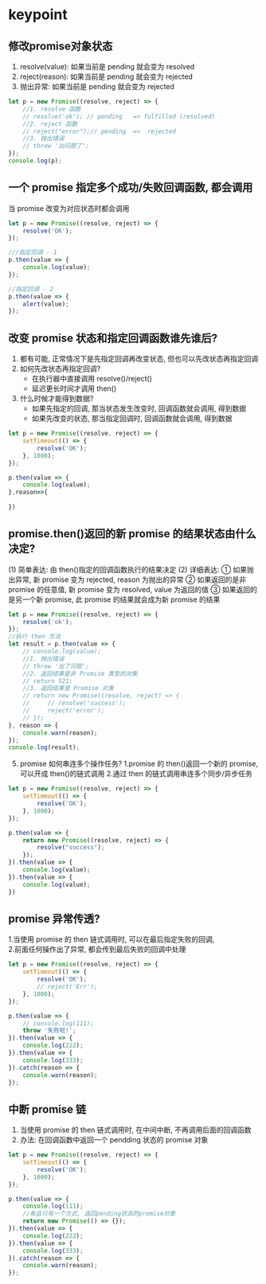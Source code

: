 # keypoint


## 修改promise对象状态
1. resolve(value):  如果当前是 pending 就会变为 resolved 
2. reject(reason):  如果当前是 pending 就会变为 rejected 
3. 抛出异常:  如果当前是 pending 就会变为 rejected 
```js
let p = new Promise((resolve, reject) => {
    //1. resolve 函数
    // resolve('ok'); // pending   => fulfilled (resolved)
    //2. reject 函数
    // reject("error");// pending  =>  rejected 
    //3. 抛出错误
    // throw '出问题了';
});
console.log(p);
```
## 一个 promise 指定多个成功/失败回调函数,  都会调用
当 promise 改变为对应状态时都会调用 

```js
let p = new Promise((resolve, reject) => {
    resolve('OK');
});

///指定回调 - 1
p.then(value => {
    console.log(value);
});

//指定回调 - 2
p.then(value => {
    alert(value);
});
```
## 改变 promise 状态和指定回调函数谁先谁后? 
1. 都有可能, 正常情况下是先指定回调再改变状态, 但也可以先改状态再指定回调 
2. 如何先改状态再指定回调? 
    - 在执行器中直接调用 resolve()/reject() 
    - 延迟更长时间才调用 then() 
3. 什么时候才能得到数据? 
    - 如果先指定的回调,  那当状态发生改变时,  回调函数就会调用,  得到数据 
    - 如果先改变的状态,  那当指定回调时,  回调函数就会调用,  得到数据

```js
let p = new Promise((resolve, reject) => {
    setTimeout(() => {
        resolve('OK');
    }, 1000);
});

p.then(value => {
    console.log(value);
},reason=>{
    
})
```


## promise.then()返回的新 promise 的结果状态由什么决定? 
(1)  简单表达:  由 then()指定的回调函数执行的结果决定 
(2)  详细表达: 
①  如果抛出异常,  新 promise 变为 rejected, reason 为抛出的异常 
②  如果返回的是非 promise 的任意值,  新 promise 变为 resolved, value 为返回的值 
③  如果返回的是另一个新 promise,  此 promise 的结果就会成为新 promise 的结果 

```js
let p = new Promise((resolve, reject) => {
    resolve('ok');
});
//执行 then 方法
let result = p.then(value => {
    // console.log(value);
    //1. 抛出错误
    // throw '出了问题';
    //2. 返回结果是非 Promise 类型的对象
    // return 521;
    //3. 返回结果是 Promise 对象
    // return new Promise((resolve, reject) => {
    //     // resolve('success');
    //     reject('error');
    // });
}, reason => {
    console.warn(reason);
});
console.log(result);
```

5.  promise 如何串连多个操作任务? 
1.promise 的 then()返回一个新的 promise,  可以开成 then()的链式调用 
2.通过 then 的链式调用串连多个同步/异步任务 
```js
let p = new Promise((resolve, reject) => {
    setTimeout(() => {
        resolve('OK');
    }, 1000);
});

p.then(value => {
    return new Promise((resolve, reject) => {
        resolve("success");
    });
}).then(value => {
    console.log(value);
}).then(value => {
    console.log(value);
})
```

## promise 异常传透? 
1.当使用 promise 的 then 链式调用时,  可以在最后指定失败的回调,   
2.前面任何操作出了异常,  都会传到最后失败的回调中处理 
```js
let p = new Promise((resolve, reject) => {
    setTimeout(() => {
        resolve('OK');
        // reject('Err');
    }, 1000);
});

p.then(value => {
    // console.log(111);
    throw '失败啦!';
}).then(value => {
    console.log(222);
}).then(value => {
    console.log(333);
}).catch(reason => {
    console.warn(reason);
});
```

## 中断 promise 链
1. 当使用 promise 的 then 链式调用时,  在中间中断,  不再调用后面的回调函数 
2. 办法:  在回调函数中返回一个 pendding 状态的 promise 对象 

```js
let p = new Promise((resolve, reject) => {
    setTimeout(() => {
        resolve('OK');
    }, 1000);
});

p.then(value => {
    console.log(111);
    //有且只有一个方式, 返回pending状态的promise对象
    return new Promise(() => {});
}).then(value => {
    console.log(222);
}).then(value => {
    console.log(333);
}).catch(reason => {
    console.warn(reason);
});
```